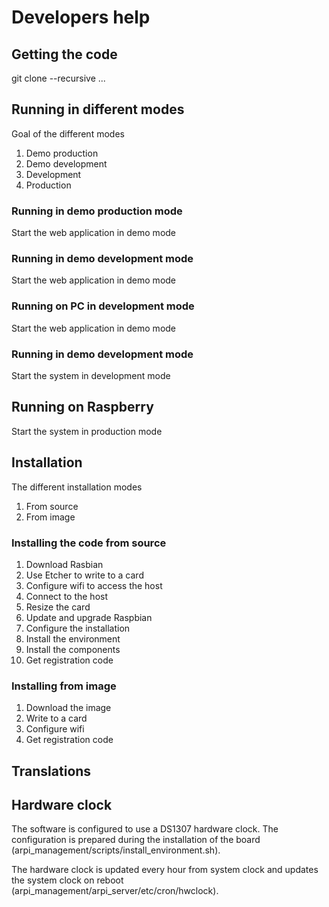 # Developers help

## Getting the code

git clone --recursive ...

## Running in different modes

Goal of the different modes

1. Demo production
2. Demo development
3. Development
4. Production

### Running in demo production mode

Start the web application in demo mode

### Running in demo development mode

Start the web application in demo mode

### Running on PC in development mode

Start the web application in demo mode

### Running in demo development mode

Start the system in development mode

## Running on Raspberry

Start the system in production mode

## Installation

The different installation modes
1. From source
2. From image

### Installing the code from source

1. Download Rasbian
2. Use Etcher to write to a card
3. Configure wifi to access the host
4. Connect to the host
5. Resize the card
6. Update and upgrade Raspbian
7. Configure the installation
8. Install the environment
9. Install the components
10. Get registration code


### Installing from image

1. Download the image
2. Write to a card
3. Configure wifi
4. Get registration code

## Translations

## Hardware clock

The software is configured to use a DS1307 hardware clock. The configuration is prepared during the installation of the board (arpi_management/scripts/install_environment.sh).

The hardware clock is updated every hour from system clock and updates the system clock on reboot (arpi_management/arpi_server/etc/cron/hwclock).